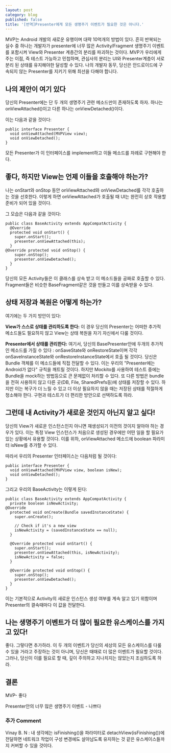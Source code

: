 ```yaml
---
layout: post
category: blog
published: false
title: '[번역]Presenter에게 모든 생명주기 이벤트가 필요한 것은 아니다.'
---
```

MVP는 Android 개발의 새로운 유행이며 대략 10억개의 방법이 있다. 흔히 반복되는 실수 중 하나는 개발자가 presenter에 너무 많은 Activity/Fragment 생명주기 이벤트를 포함시켜 View와 Presenter 계층간의 분리를 파괴하는 것이다. MVP가 우리에게 주는 이점, 즉 테스트 가능하고 민첩하며, 관심사의 분리는 UI와 Presenter계층이 서로 분리 된 상태를 유지해야한 달성할 수 있다. 나의 개발자 동무, 당신은 안드로이드에 구속되지 않는 Presenter를 지키기 위해 최선을 다해야 합니다.

## 나의 제안이 여기 있다

당신의 Presenter에는 단 두 개의 생명주기 관련 메소드만이 존재하도록 하자. 하나는 onViewAttached()이고 다른 하나는 onViewDetached()이다.

이는 다음과 같을 것이다:

    public interface Presenter {
      void onViewAttached(MVPView view); 
      void onViewDetached();
    }

모든 Presenter가 이 인터페이스를 implement하고 이들 메소드를 차례로 구현해야 한다.

## 좋다, 하지만 View는 언제 이들을 호출해야 하는가?

나는 onStart와 onStop 동안 onViewAttached와 onViewDetached를 각각 호출하는 것을 선호한다. 이렇게 하면 onViewAttached가 호출될 때 UI는 완전히 상호 작용할 준비가 되어 있을 것이다. 

그 모습은 다음과 같을 것이다:

    public class BaseActivity extends AppCompatActivity { 
      @Override 
      protected void onStart() { 
        super.onStart();
        presenter.onViewAttached(this);
      }
    @Override protected void onStop() { 
        super.onStop();
        presenter.onViewDetached();
      } 
    }

당신의 모든 Activity들은 이 클래스를 상속 받고 이 메소드들을 공짜로 호출할 수 있다. Fragment들은 비슷한 BaseFragment같은 것을 만들고 이를 상속받을 수 있다.

## 상태 저장과 복원은 어떻게 하는가?

여기에는 두 가지 방안이 있다:

**View가 스스로 상태를 관리하도록 한다:** 이 경우 당신의 Presenter는 어떠한 추가적 메소드들도 필요하지 않고 View는 상태 복원을 자기 자신에서 다룰 것이다.

**Presenter에서 상태를 관리한다:** 여기서, 당신의 BasePresenter안에 두개의 추가적인 메소드를 가질 수 있다 :  onSaveState와 onRestoreState이며 각각 onSaveInstanceState와 onRestoreInstanceState에서 호출 될 것이다. 당신은 Bundle 객체를 이 메소드들에 직접 전달할 수 있다. 이는 우리의 "Presenter에는 Android가 없다" 규칙을 깨트릴 것이다. 하지만 Mockito를 사용하여 테스트 중에는 Bundle을 mock하는 방법등으로 큰 문제없이 처리할 수 있다. 또 다른 방법은 bundle을 전혀 사용하지 않고 다른 곳(DB, File, SharedPrefs등)에 상태를 저장할 수 있다. 하지만 이는 복구가 더 느릴 수 있고 더 이상 필요하지 않을 때는 저장된 상태를 적절하게 청소해야 한다. 구현과 테스트가 더 편리한 방안으로 선택하도록 하라.

## 그런데 내 Activity가 새로운 것인지 아닌지 알고 싶다!

당신의 View가 새로운 인스턴스인지 아니면 재생성되기 이전의 것이지 알아야 하는 경우가 있다. 이는 특정 View 인스턴스가 처음으로 생성된 경우에만 어떤 일을 할 필요가 있는 상황에서 유용할 것이다. 이를 위하, onViewAttached 메소드에 boolean 파라미터 isNew를 추가할 수 있다.

따라서 우리의 Presenter 인터페이스는 다음처럼 될 것이다:

    public interface Presenter { 
      void onViewAttached(MVPView view, boolean isNew);
      void onViewDetached();
    }

그리고 우리의 BaseActivity는 이렇게 된다:

    public class BaseActivity extends AppCompatActivity { 
      private boolean isNewActivity;
    @Override
      protected void onCreate(Bundle savedInstanceState) {
        super.onCreate();
        
        // Check if it's a new view
        isNewActivity = (savedInstanceState == null);
      } 
      
      @Override protected void onStart() { 
        super.onStart();
        presenter.onViewAttached(this, isNewActivity);
        isNewActivity = false;
      } 
     
      @Override protected void onStop() { 
        super.onStop();
        presenter.onViewDetached();
      }
    }

이는 기본적으로 Activity의 새로운 인스턴스 생성 여부를 계속 알고 있기 위함이며 Presenter의 결속때마다 이 값을 전달한다.

## 나는 생명주기 이벤트가 더 많이 필요한 유스케이스를 가지고 있다!

좋다. 그렇다면 추가하라. 이 두 개의 이벤트가 당신의 세상의 모든 유스케이스를 다룰 수 있을 거라고 주장하는 것이 아니며, 당신은 때때로 더 많은 이벤트가 필요할 것이다. 그러나, 당신이 이를 필요로 할 때, 깊이 주의하고 지나치지는 않았는지 조심하도록 하라.

## 결론

MVP- 좋다

Presenter안의 너무 많은 생명주기 이벤트 - 나쁘다


### 추가 Comment

Vinay B. N : 내 생각에는 isFinishing()을 파라미터로 detachView(isFinishing())에 전달하면 네트워크 작업이 구성 변경에도 살아남도록 유지하는 것 같은 유스케이스들까지 커버할 수 있을 것이다.
